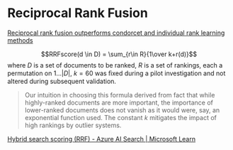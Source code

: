 # Reciprocal Rank Fusion
[Reciprocal rank fusion outperforms condorcet and individual rank learning methods](https://dl.acm.org/doi/10.1145/1571941.1572114)

$$RRFscore(d \in D) = \sum_{r\in R}{1\over k+r(d)}$$
where $D$ is a set of documents to be ranked, $R$ is a set of rankings, each a permutation on $1\dots|D|$, $k=60$ was ﬁxed during a pilot investigation and not altered during subsequent validation.

> Our intuition in choosing this formula derived from fact that while highly-ranked documents are more important, the importance of lower-ranked documents does not vanish as it would were, say, an exponential function used. The constant $k$ mitigates the impact of high rankings by outlier systems.

[Hybrid search scoring (RRF) - Azure AI Search | Microsoft Learn](https://learn.microsoft.com/en-us/azure/search/hybrid-search-ranking)